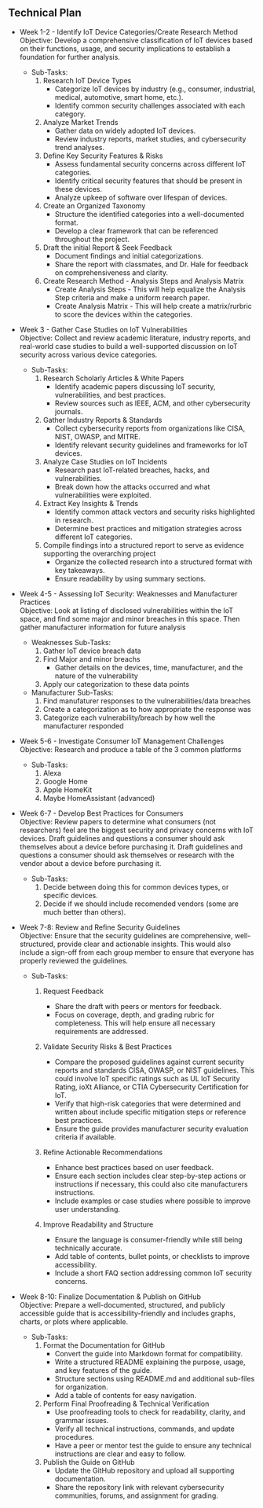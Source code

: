 ## Technical Plan

- Week 1-2 - Identify IoT Device Categories/Create Research Method
Objective: Develop a comprehensive classification of IoT devices based on their functions, usage, and security implications to establish a foundation for further analysis.
   
    - Sub-Tasks:  
        1.  Research IoT Device Types
            - Categorize IoT devices by industry (e.g., consumer, industrial, medical, automotive, smart home, etc.).
            - Identify common security challenges associated with each category.
        2. Analyze Market Trends
           - Gather data on widely adopted IoT devices.
           - Review industry reports, market studies, and cybersecurity trend analyses.
        3. Define Key Security Features & Risks  
           - Assess fundamental security concerns across different IoT categories.
           - Identify critical security features that should be present in these devices.
           - Analyze upkeep of software over lifespan of devices.
        4. Create an Organized Taxonomy
           - Structure the identified categories into a well-documented format.
           - Develop a clear framework that can be referenced throughout the project.
        5. Draft the initial Report & Seek Feedback
           - Document findings and initial categorizations.
           - Share the report with classmates, and Dr. Hale for feedback on comprehensiveness and clarity.
        6. Create Research Method - Analysis Steps and Analysis Matrix
           - Create Analysis Steps - This will help equalize the Analysis Step criteria and make a uniform reearch paper.
           - Create Analysis Matrix - This will help create a matrix/rurbric to score the devices within the categories. 
          
        
- Week 3 - Gather Case Studies on IoT Vulnerabilities  
Objective: Collect and review academic literature, industry reports, and real-world case studies to build a well-supported discussion on IoT security across various device categories.
   
    - Sub-Tasks: 
        1.  Research Scholarly Articles & White Papers
            - Identify academic papers discussing IoT security, vulnerabilities, and best practices.
            - Review sources such as IEEE, ACM, and other cybersecurity journals.
        2.  Gather Industry Reports & Standards
            - Collect cybersecurity reports from organizations like CISA, NIST, OWASP, and MITRE.
            - Identify relevant security guidelines and frameworks for IoT devices.
        3.  Analyze Case Studies on IoT Incidents
            - Research past IoT-related breaches, hacks, and vulnerabilities.
            - Break down how the attacks occurred and what vulnerabilities were exploited.
        4.  Extract Key Insights & Trends
            - Identify common attack vectors and security risks highlighted in research.
            - Determine best practices and mitigation strategies across different IoT categories.
        5.  Compile findings into a structured report to serve as evidence supporting the overarching project
            - Organize the collected research into a structured format with key takeaways.
            - Ensure readability by using summary sections.

- Week 4-5 - Assessing IoT Security: Weaknesses and Manufacturer Practices  
Objective: Look at listing of disclosed vulnerabilities within the IoT space, and find some major and minor breaches in this space.  Then gather manufacturer information for future analysis
   
    - Weaknesses Sub-Tasks:  
        1. Gather IoT device breach data
        2. Find Major and minor breachs
           -  Gather details on the devices, time, manufacturer, and the nature of the vulnerability
        3. Apply our categorization to these data points
    - Manufacturer Sub-Tasks:  
        1. Find manufaturer responses to the vulnerabilities/data breaches
        2. Create a categorization as to how appropriate the response was
        3. Categorize each vulnerability/breach by how well the manufacturer responded

- Week 5-6 - Investigate Consumer IoT Management Challenges  
  Objective:  Research and produce a table of the 3 common platforms
   
    - Sub-Tasks:  
        1. Alexa
        2. Google Home
        3. Apple HomeKit
        4. Maybe HomeAssistant (advanced)

- Week 6-7 - Develop Best Practices for Consumers  
 Objective: Review papers to determine what consumers (not researchers) feel are the biggest security and privacy concerns with IoT devices.  Draft guidelines and questions a consumer should ask themselves about a device before purchasing it. Draft guidelines and questions a consumer should ask themselves or research with the vendor about a device before purchasing it.
   
    - Sub-Tasks:  
        1.  Decide between doing this for common devices types, or specific devices.  
        2.  Decide if we should include recomended vendors (some are much better than others).  

- Week 7-8: Review and Refine Security Guidelines  
Objective: Ensure that the security guidelines are comprehensive, well-structured, provide clear and actionable insights. This would also include a sign-off from each group member to ensure that everyone has properly reviewed the guidelines.
   
    - Sub-Tasks:  
        1.  Request Feedback
            - Share the draft with peers or mentors for feedback.
            - Focus on coverage, depth, and grading rubric for completeness. This will help ensure all necessary requirements are addressed.  

        2.  Validate Security Risks & Best Practices  
            - Compare the proposed guidelines against current security reports and standards CISA, OWASP, or NIST guidelines. This could involve IoT specific ratings such as UL IoT Security Rating, ioXt Alliance, or CTIA Cybersecurity Certification for IoT. 
            - Verify that high-risk categories that were determined and written about include specific mitigation steps or reference best practices.
            - Ensure the guide provides manufacturer security evaluation criteria if available.  
        3.  Refine Actionable Recommendations
            - Enhance best practices based on user feedback.
            - Ensure each section includes clear step-by-step actions or instructions if necessary, this could also cite manufacturers instructions.  
            - Include examples or case studies where possible to improve user understanding.
        4.  Improve Readability and Structure  
            - Ensure the language is consumer-friendly while still being technically accurate.
            - Add table of contents, bullet points, or checklists to improve accessibility.
            - Include a short FAQ section addressing common IoT security concerns.
   
- Week 8-10: Finalize Documentation & Publish on GitHub  
Objective: Prepare a well-documented, structured, and publicly accessible guide that is accessibility-friendly and includes graphs, charts, or plots where applicable.

    - Sub-Tasks:
        1. Format the Documentation for GitHub
            - Convert the guide into Markdown format for compatibility.
            - Write a structured README explaining the purpose, usage, and key features of the guide.
            - Structure sections using README.md and additional sub-files for organization.
            - Add a table of contents for easy navigation.
        2.  Perform Final Proofreading & Technical Verification
            - Use proofreading tools to check for readability, clarity, and grammar issues.
            - Verify all technical instructions, commands, and update procedures.
            - Have a peer or mentor test the guide to ensure any technical instructions are clear and easy to follow.  
        3. Publish the Guide on GitHub
           - Update the GitHub repository and upload all supporting documentation.
           - Share the repository link with relevant cybersecurity communities, forums, and assignment for grading. 
